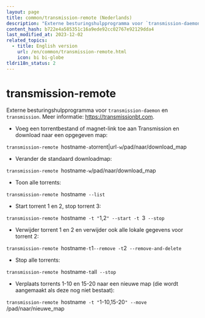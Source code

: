 ```yaml
---
layout: page
title: common/transmission-remote (Nederlands)
description: "Externe besturingshulpprogramma voor `transmission-daemon` en `transmission`."
content_hash: b722e4a585351c16a9ede92cc02767e92129dda4
last_modified_at: 2023-12-02
related_topics:
  - title: English version
    url: /en/common/transmission-remote.html
    icon: bi bi-globe
tldri18n_status: 2
---
```

# transmission-remote

Externe besturingshulpprogramma voor `transmission-daemon` en `transmission`.
Meer informatie: <https://transmissionbt.com>.

- Voeg een torrentbestand of magnet-link toe aan Transmission en download naar een opgegeven map:

`transmission-remote `<span class="tldr-var badge badge-pill bg-dark-lm bg-white-dm text-white-lm text-dark-dm font-weight-bold">hostname</span>` -a `<span class="tldr-var badge badge-pill bg-dark-lm bg-white-dm text-white-lm text-dark-dm font-weight-bold">torrent|url</span>` -w `<span class="tldr-var badge badge-pill bg-dark-lm bg-white-dm text-white-lm text-dark-dm font-weight-bold">/pad/naar/download_map</span>

- Verander de standaard downloadmap:

`transmission-remote `<span class="tldr-var badge badge-pill bg-dark-lm bg-white-dm text-white-lm text-dark-dm font-weight-bold">hostname</span>` -w `<span class="tldr-var badge badge-pill bg-dark-lm bg-white-dm text-white-lm text-dark-dm font-weight-bold">/pad/naar/download_map</span>

- Toon alle torrents:

`transmission-remote `<span class="tldr-var badge badge-pill bg-dark-lm bg-white-dm text-white-lm text-dark-dm font-weight-bold">hostname</span>` --list`

- Start torrent 1 en 2, stop torrent 3:

`transmission-remote `<span class="tldr-var badge badge-pill bg-dark-lm bg-white-dm text-white-lm text-dark-dm font-weight-bold">hostname</span>` -t "`<span class="tldr-var badge badge-pill bg-dark-lm bg-white-dm text-white-lm text-dark-dm font-weight-bold">1,2</span>`" --start -t `<span class="tldr-var badge badge-pill bg-dark-lm bg-white-dm text-white-lm text-dark-dm font-weight-bold">3</span>` --stop`

- Verwijder torrent 1 en 2 en verwijder ook alle lokale gegevens voor torrent 2:

`transmission-remote `<span class="tldr-var badge badge-pill bg-dark-lm bg-white-dm text-white-lm text-dark-dm font-weight-bold">hostname</span>` -t `<span class="tldr-var badge badge-pill bg-dark-lm bg-white-dm text-white-lm text-dark-dm font-weight-bold">1</span>` --remove -t `<span class="tldr-var badge badge-pill bg-dark-lm bg-white-dm text-white-lm text-dark-dm font-weight-bold">2</span>` --remove-and-delete`

- Stop alle torrents:

`transmission-remote `<span class="tldr-var badge badge-pill bg-dark-lm bg-white-dm text-white-lm text-dark-dm font-weight-bold">hostname</span>` -t `<span class="tldr-var badge badge-pill bg-dark-lm bg-white-dm text-white-lm text-dark-dm font-weight-bold">all</span>` --stop`

- Verplaats torrents 1-10 en 15-20 naar een nieuwe map (die wordt aangemaakt als deze nog niet bestaat):

`transmission-remote `<span class="tldr-var badge badge-pill bg-dark-lm bg-white-dm text-white-lm text-dark-dm font-weight-bold">hostname</span>` -t "`<span class="tldr-var badge badge-pill bg-dark-lm bg-white-dm text-white-lm text-dark-dm font-weight-bold">1-10,15-20</span>`" --move `<span class="tldr-var badge badge-pill bg-dark-lm bg-white-dm text-white-lm text-dark-dm font-weight-bold">/pad/naar/nieuwe_map</span>
